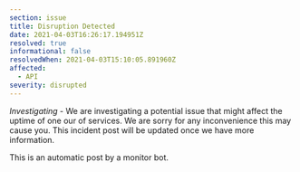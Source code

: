 ```yaml
---
section: issue
title: Disruption Detected
date: 2021-04-03T16:26:17.194951Z
resolved: true
informational: false
resolvedWhen: 2021-04-03T15:10:05.891960Z
affected:
  - API
severity: disrupted
---
```

*Investigating* - We are investigating a potential issue that might affect the uptime of one our of services. We are sorry for any inconvenience this may cause you. This incident post will be updated once we have more information.

This is an automatic post by a monitor bot.
        